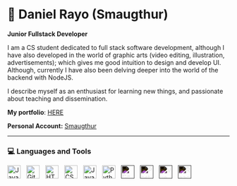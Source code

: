 # 👺 Daniel Rayo (Smaugthur)

**Junior Fullstack Developer**

I am a CS student dedicated to full stack software development, although I have also developed in the world of graphic arts (video editing, illustration, advertisements); which gives me good intuition to design and develop UI. Although, currently I have also been delving deeper into the world of the backend with NodeJS.

I describe myself as an enthusiast for learning new things, and passionate about teaching and dissemination.

**My portfolio**: [HERE](https://danielrasho.github.io/DanielRasho/)

**Personal Account:** [Smaugthur](https://github.com/Smaugthur)

---

### 💻 Languages and Tools

<img align="left" alt="Java" width="30px" style="padding-right:10px;" src="https://cdn.jsdelivr.net/gh/devicons/devicon/icons/java/java-original.svg"/>
<img align="left" alt="Git" width="30px" style="padding-right:10px;" src="https://cdn.jsdelivr.net/gh/devicons/devicon/icons/git/git-original.svg" />
<img align="left" alt="HTML" width="30px" style="padding-right:10px;" src="https://cdn.jsdelivr.net/gh/devicons/devicon/icons/html5/html5-plain.svg" />
<img align="left" alt="CSS" width="30px" style="padding-right:10px;" src="https://cdn.jsdelivr.net/gh/devicons/devicon/icons/css3/css3-plain.svg" />
<img align="left" alt="JavaScript" width="30px" style="padding-right:10px;" src="https://cdn.jsdelivr.net/gh/devicons/devicon/icons/javascript/javascript-plain.svg" />
<img align="left" alt="Python" width="30px" style="padding-right:10px;" src="https://cdn.jsdelivr.net/gh/devicons/devicon/icons/python/python-plain.svg" />
<img align="left" alt="Git" width="30px" style="padding-right:10px; filter: invert(100%);" src="https://cdn.jsdelivr.net/gh/devicons/devicon/icons/github/github-original.svg" />
<img align="left" alt="Postgres" width="30px" style="padding-right:10px; filter: invert(100%);"src="https://cdn.jsdelivr.net/gh/devicons/devicon@latest/icons/postgresql/postgresql-original.svg" />
<img align="left" alt="Vue" width="30px" style="padding-right:10px; filter: invert(100%);"src="https://cdn.jsdelivr.net/gh/devicons/devicon@latest/icons/vuejs/vuejs-original.svg" />
<img align="left" alt="React" width="30px" style="padding-right:10px; filter: invert(100%);"src="https://cdn.jsdelivr.net/gh/devicons/devicon@latest/icons/react/react-original.svg" />
